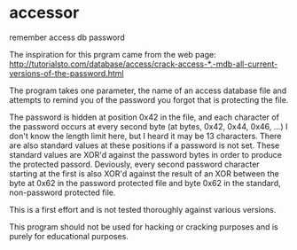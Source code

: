 # accessor
remember access db password

The inspiration for this prgram came from the web page:
  http://tutorialsto.com/database/access/crack-access-*.-mdb-all-current-versions-of-the-password.html

The program takes one parameter, the name of an access database file and attempts to remind you of the
password you forgot that is protecting the file.

The password is hidden at position 0x42 in the file, and each character of the password occurs at every second
byte (at bytes, 0x42, 0x44, 0x46, ...) I don't know the length limit here, but I heard it may be 13 characters.
There are also standard values at these positions if a password is not set. These standard values are XOR'd 
against the password bytes in order to produce the protected passord. Deviously, every second password character
starting at the first is also XOR'd against the result of an XOR between the byte at 0x62 in the password
protected file and byte 0x62 in the standard, non-password protected file.

This is a first effort and is not tested thoroughly against various versions.

This program should not be used for hacking or cracking purposes and is purely for educational purposes.
